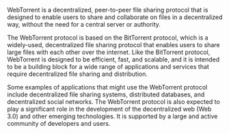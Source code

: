 WebTorrent is a decentralized, peer-to-peer file sharing protocol that is designed to enable users to share and collaborate on files in a decentralized way, without the need for a central server or authority.

The WebTorrent protocol is based on the BitTorrent protocol, which is a widely-used, decentralized file sharing protocol that enables users to share large files with each other over the internet. Like the BitTorrent protocol, WebTorrent is designed to be efficient, fast, and scalable, and it is intended to be a building block for a wide range of applications and services that require decentralized file sharing and distribution.

Some examples of applications that might use the WebTorrent protocol include decentralized file sharing systems, distributed databases, and decentralized social networks. The WebTorrent protocol is also expected to play a significant role in the development of the decentralized web (Web 3.0) and other emerging technologies. It is supported by a large and active community of developers and users.
